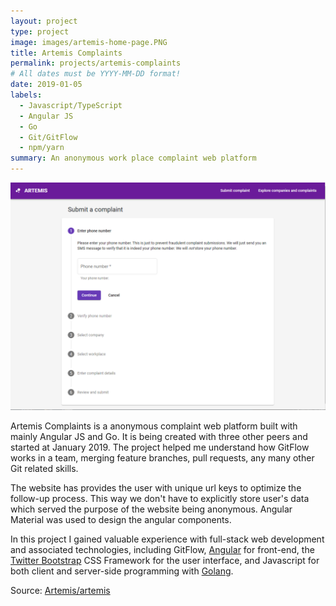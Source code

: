 ```yaml
---
layout: project
type: project
image: images/artemis-home-page.PNG
title: Artemis Complaints
permalink: projects/artemis-complaints
# All dates must be YYYY-MM-DD format!
date: 2019-01-05
labels:
  - Javascript/TypeScript
  - Angular JS
  - Go
  - Git/GitFlow
  - npm/yarn
summary: An anonymous work place complaint web platform
---
```


<img class="ui medium right floated rounded image" src="../images/artemis-home-page2.PNG">

Artemis Complaints is a anonymous complaint web platform built with mainly Angular JS and Go. It is being created with three other peers and started at January 2019. The project helped me understand how GitFlow works in a team, merging feature branches, pull requests, any many other Git related skills. 

The website has provides the user with unique url keys to optimize the follow-up process. This way we don't have to explicitly store user's data which served the purpose of the website being anonymous. Angular Material was used to design the angular components.

In this project I gained valuable experience with full-stack web development and associated technologies, including GitFlow, [Angular](http://angular.io) for front-end, the [Twitter Bootstrap](http://getbootstrap.com/) CSS Framework for the user interface, and Javascript for both client and server-side programming with [Golang](https://golang.org/).
 
Source: <a href="https://artemis-complaints.herokuapp.com/">Artemis/artemis</a>
